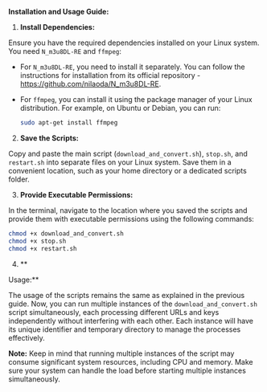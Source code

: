 **Installation and Usage Guide:**

1. **Install Dependencies:**

Ensure you have the required dependencies installed on your Linux system. You need `N_m3u8DL-RE` and `ffmpeg`:

- For `N_m3u8DL-RE`, you need to install it separately. You can follow the instructions for installation from its official repository - https://github.com/nilaoda/N_m3u8DL-RE.

- For `ffmpeg`, you can install it using the package manager of your Linux distribution. For example, on Ubuntu or Debian, you can run:

  ```bash
  sudo apt-get install ffmpeg
  ```

2. **Save the Scripts:**

Copy and paste the main script (`download_and_convert.sh`), `stop.sh`, and `restart.sh` into separate files on your Linux system. Save them in a convenient location, such as your home directory or a dedicated scripts folder.

3. **Provide Executable Permissions:**

In the terminal, navigate to the location where you saved the scripts and provide them with executable permissions using the following commands:

```bash
chmod +x download_and_convert.sh
chmod +x stop.sh
chmod +x restart.sh
```

4. **

Usage:**

The usage of the scripts remains the same as explained in the previous guide. Now, you can run multiple instances of the `download_and_convert.sh` script simultaneously, each processing different URLs and keys independently without interfering with each other. Each instance will have its unique identifier and temporary directory to manage the processes effectively.

**Note:** Keep in mind that running multiple instances of the script may consume significant system resources, including CPU and memory. Make sure your system can handle the load before starting multiple instances simultaneously.
